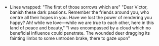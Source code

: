 - Lines wrapped:
"The first of those sorrows which are"
"Dear Victor, banish these dark passions. Remember the friends around you, <pb xml:id="F1831_v_094" n="78"/>who centre all their hopes in you. Have we lost the power of rendering you happy? Ah! while we love—while we are true to each other, here in this land of peace and beauty,"
"I was encompassed by a cloud which no beneficial influence could penetrate. The wounded deer dragging its fainting limbs to some untroden brake, there to gaze upon"